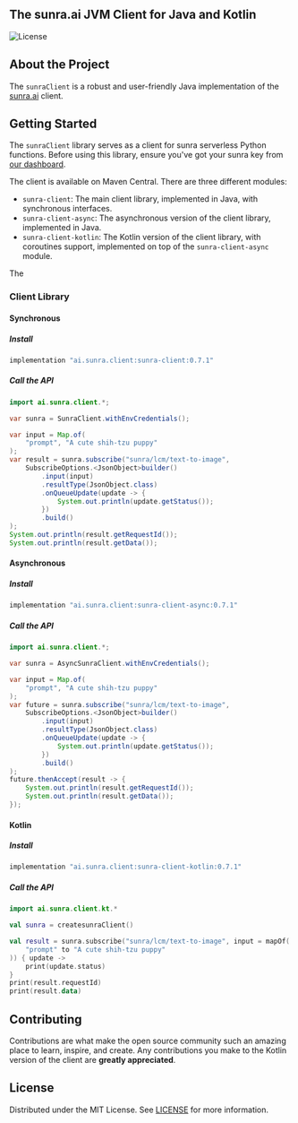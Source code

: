 ## The sunra.ai JVM Client for Java and Kotlin

![License](https://img.shields.io/badge/license-MIT-blue)

## About the Project

The `sunraClient` is a robust and user-friendly Java implementation of the [sunra.ai](https://sunra.ai) client.

## Getting Started

The `sunraClient` library serves as a client for sunra serverless Python functions. Before using this library, ensure you've got your sunra key from [our dashboard](https://sunra.ai/dashboard/keys).

The client is available on Maven Central. There are three different modules:

- `sunra-client`: The main client library, implemented in Java, with synchronous interfaces.
- `sunra-client-async`: The asynchronous version of the client library, implemented in Java.
- `sunra-client-kotlin`: The Kotlin version of the client library, with coroutines support, implemented on top of the `sunra-client-async` module.

The

### Client Library

#### Synchronous

##### Install

```groovy
implementation "ai.sunra.client:sunra-client:0.7.1"
```

##### Call the API

```java
import ai.sunra.client.*;

var sunra = SunraClient.withEnvCredentials();

var input = Map.of(
    "prompt", "A cute shih-tzu puppy"
);
var result = sunra.subscribe("sunra/lcm/text-to-image",
    SubscribeOptions.<JsonObject>builder()
        .input(input)
        .resultType(JsonObject.class)
        .onQueueUpdate(update -> {
            System.out.println(update.getStatus());
        })
        .build()
);
System.out.println(result.getRequestId());
System.out.println(result.getData());
```

#### Asynchronous

##### Install

```groovy
implementation "ai.sunra.client:sunra-client-async:0.7.1"
```

##### Call the API

```java
import ai.sunra.client.*;

var sunra = AsyncSunraClient.withEnvCredentials();

var input = Map.of(
    "prompt", "A cute shih-tzu puppy"
);
var future = sunra.subscribe("sunra/lcm/text-to-image",
    SubscribeOptions.<JsonObject>builder()
        .input(input)
        .resultType(JsonObject.class)
        .onQueueUpdate(update -> {
            System.out.println(update.getStatus());
        })
        .build()
);
future.thenAccept(result -> {
    System.out.println(result.getRequestId());
    System.out.println(result.getData());
});
```

#### Kotlin

##### Install

```groovy
implementation "ai.sunra.client:sunra-client-kotlin:0.7.1"
```

##### Call the API

```kotlin
import ai.sunra.client.kt.*

val sunra = createsunraClient()

val result = sunra.subscribe("sunra/lcm/text-to-image", input = mapOf(
    "prompt" to "A cute shih-tzu puppy"
)) { update ->
    print(update.status)
}
print(result.requestId)
print(result.data)
```

## Contributing

Contributions are what make the open source community such an amazing place to learn, inspire, and create. Any contributions you make to the Kotlin version of the client are **greatly appreciated**.

## License

Distributed under the MIT License. See [LICENSE](https://github.com/sunra-ai/serverless-client-swift/blob/main/LICENSE) for more information.
